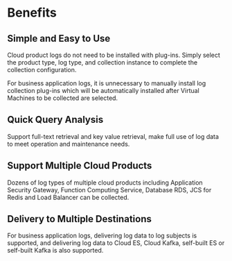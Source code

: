 # Benefits

## Simple and Easy to Use 
Cloud product logs do not need to be installed with plug-ins. Simply select the product type, log type, and collection instance to complete the collection configuration.

For business application logs, it is unnecessary to manually install log collection plug-ins which will be automatically installed after Virtual Machines to be collected are selected.

## Quick Query Analysis 
Support full-text retrieval and key value retrieval, make full use of log data to meet operation and maintenance needs.  

## Support Multiple Cloud Products
Dozens of log types of multiple cloud products including Application Security Gateway, Function Computing Service, Database RDS, JCS for Redis and Load Balancer can be collected.

## Delivery to Multiple Destinations
For business application logs, delivering log data to log subjects is supported, and delivering log data to Cloud ES, Cloud Kafka, self-built ES or self-built Kafka is also supported.
